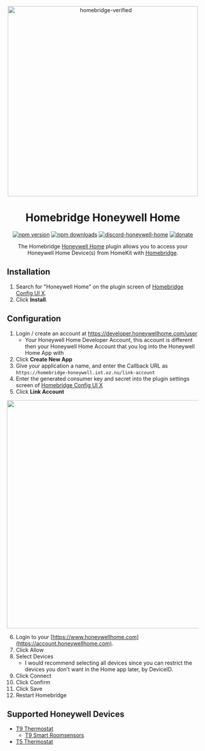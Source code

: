 <span align="center">

<a href="https://github.com/homebridge/verified/blob/master/verified-plugins.json"><img alt="homebridge-verified" src="https://raw.githubusercontent.com/donavanbecker/homebridge-honeywell-home/master/honeywell/Homebridge_x_Honeywell.svg?sanitize=true" width="500px"></a>

# Homebridge Honeywell Home

<a href="https://www.npmjs.com/package/homebridge-honeywell-home"><img title="npm version" src="https://badgen.net/npm/v/homebridge-honeywell-home?icon=npm&label" ></a>
<a href="https://www.npmjs.com/package/homebridge-honeywell-home"><img title="npm downloads" src="https://badgen.net/npm/dt/homebridge-honeywell-home?label=downloads" ></a>
<a href="https://discord.gg/8fpZA4S"><img title="discord-honeywell-home" src="https://badgen.net/discord/online-members/8fpZA4S?icon=discord&label=discord" ></a>
<a href="https://paypal.me/donavanbecker"><img title="donate" src="https://badgen.net/badge/donate/paypal/yellow" ></a>

<p>The Homebridge <a href="https://honeywellhome.com">Honeywell Home</a> 
plugin allows you to access your Honeywell Home Device(s) from HomeKit with
  <a href="https://homebridge.io">Homebridge</a>. 
</p>

</span>

## Installation

1. Search for "Honeywell Home" on the plugin screen of [Homebridge Config UI X](https://github.com/oznu/homebridge-config-ui-x).
2. Click **Install**.

## Configuration

1. Login / create an account at https://developer.honeywellhome.com/user
    - Your Honeywell Home Developer Account, this account is different then your Honeywell Home Account that you log into the Honeywell Home App with
2. Click **Create New App**
3. Give your application a name, and enter the Callback URL as `https://homebridge-honeywell.iot.oz.nu/link-account`
4. Enter the generated consumer key and secret into the plugin settings screen of [Homebridge Config UI X](https://github.com/oznu/homebridge-config-ui-x)
5. Click **Link Account**

<p align="center">

<img src="https://user-images.githubusercontent.com/3979615/88920827-d5b97680-d2b0-11ea-9002-15209eebd995.png" width="600px">

</p>

6. Login to your [https://www.honeywellhome.com](https://account.honeywellhome.com).
7. Click Allow
8. Select Devices
    - I would recommend selecting all devices since you can restrict the devices you don't want in the Home app later, by DeviceID.
9. Click Connect
10. Click Confirm
11. Click Save
12. Restart Homebridge

## Supported Honeywell Devices

- [T9 Thermostat](https://www.resideo.com/us/en/products/air/thermostats/wifi-thermostats/t9-smart-thermostat-with-sensor-rcht9610wfsw2003-u/)
  - [T9 Smart Roomsensors](https://www.honeywellhome.com/us/en/products/air/thermostat-accessories/t9-smart-sensor-rchtsensor-1pk-u/)
- [T5 Thermostat](https://www.resideo.com/us/en/products/air/thermostats/wifi-thermostats/t5-smart-thermostat-with-c-wire-adapter-rcht8612wf2005-u/)